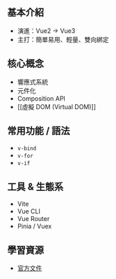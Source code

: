 
##  基本介紹
- 演進：Vue2 → Vue3
- 主打：簡單易用、輕量、雙向綁定

##  核心概念
- 響應式系統
- 元件化
- Composition API
- [[虛擬 DOM (Virtual DOM)]]

##  常用功能 / 語法
- `v-bind`
- `v-for`
- `v-if`

##  工具 & 生態系
- Vite
- Vue CLI
- Vue Router
- Pinia / Vuex

##  學習資源
- [官方文件](https://vuejs.org/)


